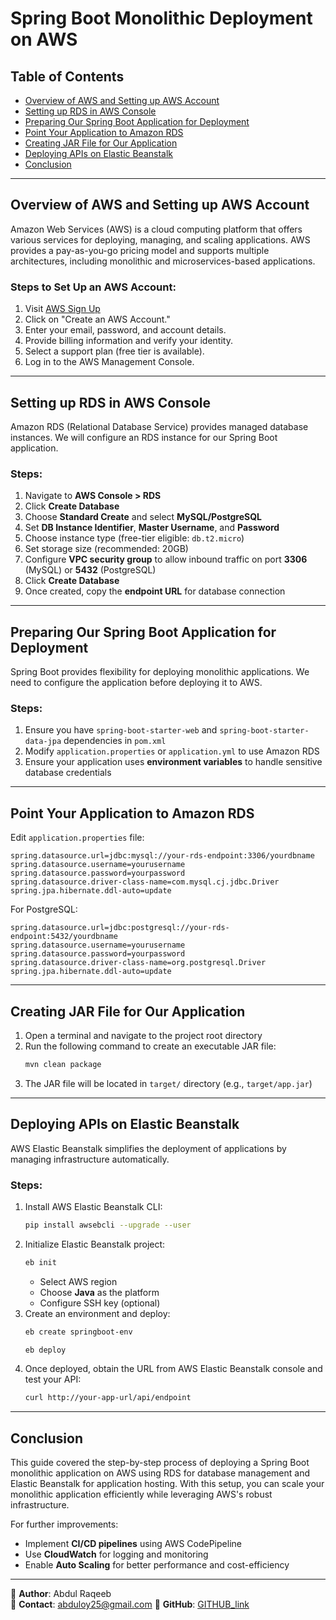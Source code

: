 # Spring Boot Monolithic Deployment on AWS

## Table of Contents
- [Overview of AWS and Setting up AWS Account](#overview-of-aws-and-setting-up-aws-account)
- [Setting up RDS in AWS Console](#setting-up-rds-in-aws-console)
- [Preparing Our Spring Boot Application for Deployment](#preparing-our-spring-boot-application-for-deployment)
- [Point Your Application to Amazon RDS](#point-your-application-to-amazon-rds)
- [Creating JAR File for Our Application](#creating-jar-file-for-our-application)
- [Deploying APIs on Elastic Beanstalk](#deploying-apis-on-elastic-beanstalk)
- [Conclusion](#conclusion)

---

## Overview of AWS and Setting up AWS Account
Amazon Web Services (AWS) is a cloud computing platform that offers various services for deploying, managing, and scaling applications. AWS provides a pay-as-you-go pricing model and supports multiple architectures, including monolithic and microservices-based applications.

### Steps to Set Up an AWS Account:
1. Visit [AWS Sign Up](https://aws.amazon.com/)
2. Click on "Create an AWS Account."
3. Enter your email, password, and account details.
4. Provide billing information and verify your identity.
5. Select a support plan (free tier is available).
6. Log in to the AWS Management Console.

---

## Setting up RDS in AWS Console
Amazon RDS (Relational Database Service) provides managed database instances. We will configure an RDS instance for our Spring Boot application.

### Steps:
1. Navigate to **AWS Console > RDS**
2. Click **Create Database**
3. Choose **Standard Create** and select **MySQL/PostgreSQL**
4. Set **DB Instance Identifier**, **Master Username**, and **Password**
5. Choose instance type (free-tier eligible: `db.t2.micro`)
6. Set storage size (recommended: 20GB)
7. Configure **VPC security group** to allow inbound traffic on port **3306** (MySQL) or **5432** (PostgreSQL)
8. Click **Create Database**
9. Once created, copy the **endpoint URL** for database connection

---

## Preparing Our Spring Boot Application for Deployment
Spring Boot provides flexibility for deploying monolithic applications. We need to configure the application before deploying it to AWS.

### Steps:
1. Ensure you have `spring-boot-starter-web` and `spring-boot-starter-data-jpa` dependencies in `pom.xml`
2. Modify `application.properties` or `application.yml` to use Amazon RDS
3. Ensure your application uses **environment variables** to handle sensitive database credentials

---

## Point Your Application to Amazon RDS
Edit `application.properties` file:
```properties
spring.datasource.url=jdbc:mysql://your-rds-endpoint:3306/yourdbname
spring.datasource.username=yourusername
spring.datasource.password=yourpassword
spring.datasource.driver-class-name=com.mysql.cj.jdbc.Driver
spring.jpa.hibernate.ddl-auto=update
```

For PostgreSQL:
```properties
spring.datasource.url=jdbc:postgresql://your-rds-endpoint:5432/yourdbname
spring.datasource.username=yourusername
spring.datasource.password=yourpassword
spring.datasource.driver-class-name=org.postgresql.Driver
spring.jpa.hibernate.ddl-auto=update
```

---

## Creating JAR File for Our Application
1. Open a terminal and navigate to the project root directory
2. Run the following command to create an executable JAR file:
   ```sh
   mvn clean package
   ```
3. The JAR file will be located in `target/` directory (e.g., `target/app.jar`)

---

## Deploying APIs on Elastic Beanstalk
AWS Elastic Beanstalk simplifies the deployment of applications by managing infrastructure automatically.

### Steps:
1. Install AWS Elastic Beanstalk CLI:
   ```sh
   pip install awsebcli --upgrade --user
   ```
2. Initialize Elastic Beanstalk project:
   ```sh
   eb init
   ```
   - Select AWS region
   - Choose **Java** as the platform
   - Configure SSH key (optional)
3. Create an environment and deploy:
   ```sh
   eb create springboot-env
   ```
   ```sh
   eb deploy
   ```
4. Once deployed, obtain the URL from AWS Elastic Beanstalk console and test your API:
   ```sh
   curl http://your-app-url/api/endpoint
   ```

---

## Conclusion
This guide covered the step-by-step process of deploying a Spring Boot monolithic application on AWS using RDS for database management and Elastic Beanstalk for application hosting. With this setup, you can scale your monolithic application efficiently while leveraging AWS's robust infrastructure.

For further improvements:
- Implement **CI/CD pipelines** using AWS CodePipeline
- Use **CloudWatch** for logging and monitoring
- Enable **Auto Scaling** for better performance and cost-efficiency

---

📍 **Author**: Abdul Raqeeb  
📧 **Contact**: abduloy25@gmail.com 
🔗 **GitHub**: [GITHUB_link](https://github.com/Abddev-rqb)
